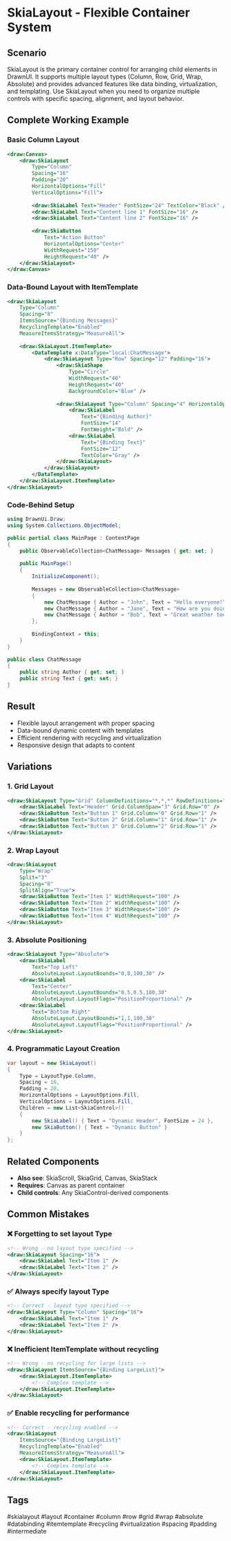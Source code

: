 <!-- Component: SkiaLayout, Category: Layout, Complexity: Basic -->
# SkiaLayout - Flexible Container System

## Scenario
SkiaLayout is the primary container control for arranging child elements in DrawnUI. It supports multiple layout types (Column, Row, Grid, Wrap, Absolute) and provides advanced features like data binding, virtualization, and templating. Use SkiaLayout when you need to organize multiple controls with specific spacing, alignment, and layout behavior.

## Complete Working Example

### Basic Column Layout
```xml
<draw:Canvas>
    <draw:SkiaLayout 
        Type="Column" 
        Spacing="16" 
        Padding="20"
        HorizontalOptions="Fill"
        VerticalOptions="Fill">
        
        <draw:SkiaLabel Text="Header" FontSize="24" TextColor="Black" />
        <draw:SkiaLabel Text="Content line 1" FontSize="16" />
        <draw:SkiaLabel Text="Content line 2" FontSize="16" />
        
        <draw:SkiaButton 
            Text="Action Button" 
            HorizontalOptions="Center"
            WidthRequest="150" 
            HeightRequest="40" />
    </draw:SkiaLayout>
</draw:Canvas>
```

### Data-Bound Layout with ItemTemplate
```xml
<draw:SkiaLayout 
    Type="Column"
    Spacing="8"
    ItemsSource="{Binding Messages}"
    RecyclingTemplate="Enabled"
    MeasureItemsStrategy="MeasureAll">
    
    <draw:SkiaLayout.ItemTemplate>
        <DataTemplate x:DataType="local:ChatMessage">
            <draw:SkiaLayout Type="Row" Spacing="12" Padding="16">
                <draw:SkiaShape 
                    Type="Circle" 
                    WidthRequest="40" 
                    HeightRequest="40"
                    BackgroundColor="Blue" />
                    
                <draw:SkiaLayout Type="Column" Spacing="4" HorizontalOptions="Fill">
                    <draw:SkiaLabel 
                        Text="{Binding Author}" 
                        FontSize="14" 
                        FontWeight="Bold" />
                    <draw:SkiaLabel 
                        Text="{Binding Text}" 
                        FontSize="12" 
                        TextColor="Gray" />
                </draw:SkiaLayout>
            </draw:SkiaLayout>
        </DataTemplate>
    </draw:SkiaLayout.ItemTemplate>
</draw:SkiaLayout>
```

### Code-Behind Setup
```csharp
using DrawnUi.Draw;
using System.Collections.ObjectModel;

public partial class MainPage : ContentPage
{
    public ObservableCollection<ChatMessage> Messages { get; set; }
    
    public MainPage()
    {
        InitializeComponent();
        
        Messages = new ObservableCollection<ChatMessage>
        {
            new ChatMessage { Author = "John", Text = "Hello everyone!" },
            new ChatMessage { Author = "Jane", Text = "How are you doing?" },
            new ChatMessage { Author = "Bob", Text = "Great weather today!" }
        };
        
        BindingContext = this;
    }
}

public class ChatMessage
{
    public string Author { get; set; }
    public string Text { get; set; }
}
```

## Result
- Flexible layout arrangement with proper spacing
- Data-bound dynamic content with templates
- Efficient rendering with recycling and virtualization
- Responsive design that adapts to content

## Variations

### 1. Grid Layout
```xml
<draw:SkiaLayout Type="Grid" ColumnDefinitions="*,*,*" RowDefinitions="Auto,*">
    <draw:SkiaLabel Text="Header" Grid.ColumnSpan="3" Grid.Row="0" />
    <draw:SkiaButton Text="Button 1" Grid.Column="0" Grid.Row="1" />
    <draw:SkiaButton Text="Button 2" Grid.Column="1" Grid.Row="1" />
    <draw:SkiaButton Text="Button 3" Grid.Column="2" Grid.Row="1" />
</draw:SkiaLayout>
```

### 2. Wrap Layout
```xml
<draw:SkiaLayout 
    Type="Wrap" 
    Split="3" 
    Spacing="8" 
    SplitAlign="True">
    <draw:SkiaButton Text="Item 1" WidthRequest="100" />
    <draw:SkiaButton Text="Item 2" WidthRequest="100" />
    <draw:SkiaButton Text="Item 3" WidthRequest="100" />
    <draw:SkiaButton Text="Item 4" WidthRequest="100" />
</draw:SkiaLayout>
```

### 3. Absolute Positioning
```xml
<draw:SkiaLayout Type="Absolute">
    <draw:SkiaLabel 
        Text="Top Left" 
        AbsoluteLayout.LayoutBounds="0,0,100,30" />
    <draw:SkiaLabel 
        Text="Center" 
        AbsoluteLayout.LayoutBounds="0.5,0.5,100,30" 
        AbsoluteLayout.LayoutFlags="PositionProportional" />
    <draw:SkiaLabel 
        Text="Bottom Right" 
        AbsoluteLayout.LayoutBounds="1,1,100,30" 
        AbsoluteLayout.LayoutFlags="PositionProportional" />
</draw:SkiaLayout>
```

### 4. Programmatic Layout Creation
```csharp
var layout = new SkiaLayout()
{
    Type = LayoutType.Column,
    Spacing = 16,
    Padding = 20,
    HorizontalOptions = LayoutOptions.Fill,
    VerticalOptions = LayoutOptions.Fill,
    Children = new List<SkiaControl>()
    {
        new SkiaLabel() { Text = "Dynamic Header", FontSize = 24 },
        new SkiaButton() { Text = "Dynamic Button" }
    }
};
```

## Related Components
- **Also see**: SkiaScroll, SkiaGrid, Canvas, SkiaStack
- **Requires**: Canvas as parent container
- **Child controls**: Any SkiaControl-derived components

## Common Mistakes

### ❌ Forgetting to set layout Type
```xml
<!-- Wrong - no layout type specified -->
<draw:SkiaLayout Spacing="16">
    <draw:SkiaLabel Text="Item 1" />
    <draw:SkiaLabel Text="Item 2" />
</draw:SkiaLayout>
```

### ✅ Always specify layout Type
```xml
<!-- Correct - layout type specified -->
<draw:SkiaLayout Type="Column" Spacing="16">
    <draw:SkiaLabel Text="Item 1" />
    <draw:SkiaLabel Text="Item 2" />
</draw:SkiaLayout>
```

### ❌ Inefficient ItemTemplate without recycling
```xml
<!-- Wrong - no recycling for large lists -->
<draw:SkiaLayout ItemsSource="{Binding LargeList}">
    <draw:SkiaLayout.ItemTemplate>
        <!-- Complex template -->
    </draw:SkiaLayout.ItemTemplate>
</draw:SkiaLayout>
```

### ✅ Enable recycling for performance
```xml
<!-- Correct - recycling enabled -->
<draw:SkiaLayout 
    ItemsSource="{Binding LargeList}"
    RecyclingTemplate="Enabled"
    MeasureItemsStrategy="MeasureAll">
    <draw:SkiaLayout.ItemTemplate>
        <!-- Complex template -->
    </draw:SkiaLayout.ItemTemplate>
</draw:SkiaLayout>
```

## Tags
#skialayout #layout #container #column #row #grid #wrap #absolute #databinding #itemtemplate #recycling #virtualization #spacing #padding #intermediate
